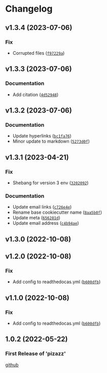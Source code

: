 # Changelog

<!--next-version-placeholder-->

## v1.3.4 (2023-07-06)
### Fix
* Corrupted files ([`f97229a`](https://github.com/Stephen-RA-King/pizazz/commit/f97229ab6b1630ae4c6fdbf8fdba78bb4292553e))

## v1.3.3 (2023-07-06)
### Documentation
* Add citation ([`4d52948`](https://github.com/Stephen-RA-King/pizazz/commit/4d529489fe3fbf05472390c1cedcbd05f7f5d432))

## v1.3.2 (2023-07-06)
### Documentation
* Update hyperlinks ([`bc1fa76`](https://github.com/Stephen-RA-King/pizazz/commit/bc1fa7627be96cff136eaaa27aa002c26db17aed))
* Minor update to markdown ([`5273d0f`](https://github.com/Stephen-RA-King/pizazz/commit/5273d0f9cdfd5cad5d631a96449ed67e379f6bc0))

## v1.3.1 (2023-04-21)
### Fix
* Shebang for version 3 env ([`3202092`](https://github.com/Stephen-RA-King/pizazz/commit/320209290e0782ae20229d88227989543bda2978))

### Documentation
* Update email links ([`c726e4e`](https://github.com/Stephen-RA-King/pizazz/commit/c726e4e8ae8d0fd6d449b3833cc3c3b39c0ec270))
* Rename base cookiecutter name ([`8aa5b0f`](https://github.com/Stephen-RA-King/pizazz/commit/8aa5b0f6ead9683900f453fda03506caaff69676))
* Update meta ([`656281d`](https://github.com/Stephen-RA-King/pizazz/commit/656281d2ea0b768ab88e7b58ea25364ceb133f29))
* Update email address ([`c4b94ae`](https://github.com/Stephen-RA-King/pizazz/commit/c4b94ae10a7457a4b86eda666aad1c48f766e2d2))

## v1.3.0 (2022-10-08)


## v1.2.0 (2022-10-08)
### Fix
* Add config to readthedocas.yml ([`b600dfb`](https://github.com/Stephen-RA-King/pizazz/commit/b600dfb8c33088a91e36f617a7eaa06608091b5a))

## v1.1.0 (2022-10-08)

### Fix

- Add config to readthedocas.yml ([`b600dfb`](https://github.com/Stephen-RA-King/pizazz/commit/b600dfb8c33088a91e36f617a7eaa06608091b5a))

## 1.0.2 (2022-05-22)

### First Release of 'pizazz'

<!-- Markdown link & img dfn's -->

[github](https://github.com/Stephen-RA-King/pizazz)
